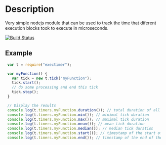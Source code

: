 # Description

Very simple nodejs module that can be used to track the time that diferent execution blocks took to execute in microseconds.

[![Build Status](https://travis-ci.org/alexandrusavin/exectimer.png?branch=master)](https://travis-ci.org/alexandrusavin/exectimer)

## Example

```javascript
 var t = require("exectimer");

 var myFunction() {
   var tick = new t.tick("myFunction");
   tick.start();
   // do some processing and end this tick
   tick.stop();
 }

 // Display the results
 console.log(t.timers.myFunction.duration()); // total duration of all ticks
 console.log(t.timers.myFunction.min()); // minimal tick duration
 console.log(t.timers.myFunction.max()); // maximal tick duration
 console.log(t.timers.myFunction.mean()); // mean tick duration
 console.log(t.timers.myFunction.median()); // median tick duration
 console.log(t.timers.myFunction.start()); // timestamp of the start of the first tick
 console.log(t.timers.myFunction.end()); // timestamp of the end of the last tick
```
